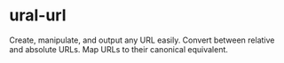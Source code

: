 ural-url
========

Create, manipulate, and output any URL easily.  Convert between relative and absolute URLs.  Map URLs to their canonical equivalent.
